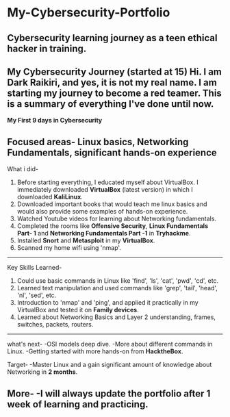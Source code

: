 # My-Cybersecurity-Portfolio
Cybersecurity learning journey as a teen ethical hacker in training.
-----

My Cybersecurity Journey (started at 15)
Hi. I am Dark Raikiri, and yes, it is not my real name. I am starting my journey to become a red teamer. This is a summary of everything I've done until now. 
-----

**My First 9 days in Cybersecurity**


Focused areas- Linux basics, Networking Fundamentals, significant hands-on experience
-----

What i did-
1) Before starting everything, I educated myself about VirtualBox. I immediately downloaded **VirtualBox** (latest version) in which I downloaded **KaliLinux**.
2) Downloaded important books that would teach me linux basics and would also provide some examples of hands-on experience.
3) Watched Youtube videos for learning about Networking fundamentals. 
4) Completed the rooms like **Offensive Security**, **Linux Fundamentals Part- 1** and **Networking Fundamentals Part -1** in **Tryhackme**.
5) Installed **Snort** and **Metasploit** in my **VirtualBox**. 
6) Scanned my home wifi using 'nmap'.
-----

Key Skills Learned-
1) Could use basic commands in Linux like 'find', 'ls', 'cat', 'pwd', 'cd', etc.
2) Learned text manipulation and used commands like 'grep', 'tail', 'head', 'nl', 'sed', etc.
3) Introduction to 'nmap' and 'ping', and applied it practically in my VirtualBox and tested it on **Family devices**.
4) Learned about Networking Basics and Layer 2 understanding, frames, switches, packets, routers.
-----

what's next- 
-OSI models deep dive.
-More about different commands in Linux.
-Getting started with more hands-on from **HacktheBox**.

Target-
-Master Linux and a gain significant amount of knowledge about Networking in **2 months**. 

More- 
-I will always update the portfolio after **1 week** of learning and practicing. 
-----
